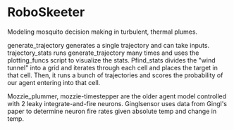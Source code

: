 RoboSkeeter
===========

Modeling mosquito decision making in turbulent, thermal plumes.

generate_trajectory generates a single trajectory and can take inputs.
trajectory_stats runs generate_trajectory many times and uses the plotting_funcs script to visualize the stats.
Pfind_stats divides the "wind tunnel" into a grid and iterates through each cell and places the target in that cell. Then, it runs a bunch of trajectories and scores the probability of our agent entering into that cell.

 
Mozzie_plummer, mozzie-timestepper are the older agent model controlled with 2 leaky integrate-and-fire neurons. Ginglsensor uses data from Gingl's paper to determine neuron fire rates given absolute temp and change in temp.
